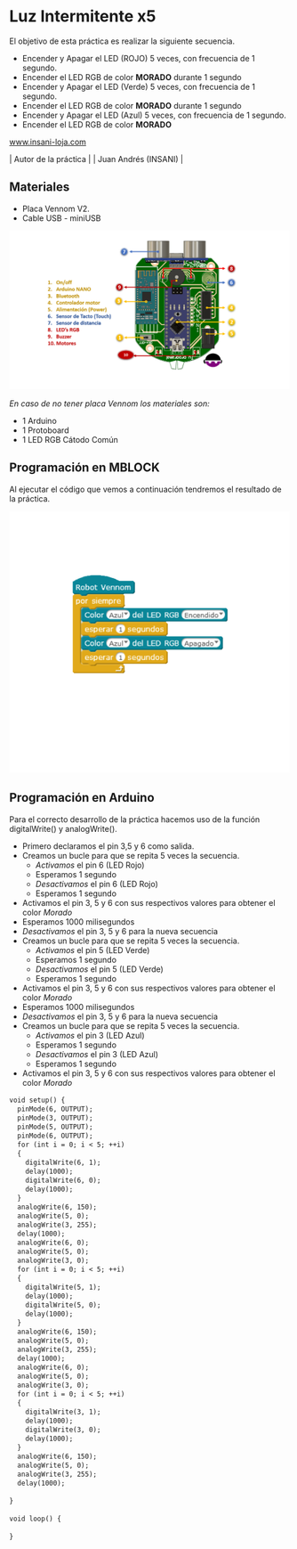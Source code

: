 # Luz Intermitente x5

El objetivo de esta práctica es realizar la siguiente secuencia.
- Encender y Apagar el LED (ROJO) 5 veces, con frecuencia de 1 segundo.
- Encender el LED RGB de color **MORADO** durante 1 segundo
- Encender y Apagar el LED (Verde) 5 veces, con frecuencia de 1 segundo.
- Encender el LED RGB de color **MORADO** durante 1 segundo
- Encender y Apagar el LED (Azul) 5 veces, con frecuencia de 1 segundo.
- Encender el LED RGB de color **MORADO**


www.insani-loja.com

| Autor de la práctica |
| Juan Andrés (INSANI) |


## Materiales
- Placa Vennom V2.
- Cable USB - miniUSB

![Placa de programacion Vennom](https://github.com/jandrs300/Bloques_M/blob/master/ejemplos_vennom/Version_2/placa-version2.png)

*En caso de no tener placa Vennom los materiales son:*
- 1 Arduino
- 1 Protoboard
- 1 LED RGB Cátodo Común


## Programación en MBLOCK
Al ejecutar el código que vemos a continuación tendremos el resultado de la práctica.

![programa en mblock luces intermitentes LEDS Arduino](https://github.com/jandrs300/Bloques_M/blob/master/ejemplos_vennom/Version_2/luz_intermitente/luz_intermitente.png)


## Programación en Arduino
Para el correcto desarrollo de la práctica hacemos uso de la función digitalWrite() y analogWrite().


- Primero declaramos el pin 3,5 y 6 como salida.
- Creamos un bucle para que se repita 5 veces la secuencia.
   - *Activamos* el pin 6 (LED Rojo)
   - Esperamos 1 segundo
   - *Desactivamos* el pin 6 (LED Rojo)
   - Esperamos 1 segundo
- Activamos el pin 3, 5 y 6 con sus respectivos valores para obtener el color *Morado* 
- Esperamos 1000 milisegundos
- *Desactivamos* el pin 3, 5 y 6 para la nueva secuencia 
- Creamos un bucle para que se repita 5 veces la secuencia.
   - *Activamos* el pin 5 (LED Verde)
   - Esperamos 1 segundo
   - *Desactivamos* el pin 5 (LED Verde)
   - Esperamos 1 segundo
- Activamos el pin 3, 5 y 6 con sus respectivos valores para obtener el color *Morado* 
- Esperamos 1000 milisegundos
- *Desactivamos* el pin 3, 5 y 6 para la nueva secuencia 
- Creamos un bucle para que se repita 5 veces la secuencia.
   - *Activamos* el pin 3 (LED Azul)
   - Esperamos 1 segundo
   - *Desactivamos* el pin 3 (LED Azul)
   - Esperamos 1 segundo
- Activamos el pin 3, 5 y 6 con sus respectivos valores para obtener el color *Morado* 



```
void setup() {
  pinMode(6, OUTPUT);
  pinMode(3, OUTPUT);
  pinMode(5, OUTPUT);
  pinMode(6, OUTPUT);
  for (int i = 0; i < 5; ++i)
  {
    digitalWrite(6, 1);
    delay(1000);
    digitalWrite(6, 0);
    delay(1000);
  }
  analogWrite(6, 150);
  analogWrite(5, 0);
  analogWrite(3, 255);
  delay(1000);
  analogWrite(6, 0);
  analogWrite(5, 0);
  analogWrite(3, 0);
  for (int i = 0; i < 5; ++i)
  {
    digitalWrite(5, 1);
    delay(1000);
    digitalWrite(5, 0);
    delay(1000);
  }
  analogWrite(6, 150);
  analogWrite(5, 0);
  analogWrite(3, 255);
  delay(1000);
  analogWrite(6, 0);
  analogWrite(5, 0);
  analogWrite(3, 0);
  for (int i = 0; i < 5; ++i)
  {
    digitalWrite(3, 1);
    delay(1000);
    digitalWrite(3, 0);
    delay(1000);
  }
  analogWrite(6, 150);
  analogWrite(5, 0);
  analogWrite(3, 255);
  delay(1000);

}

void loop() {

}

```

